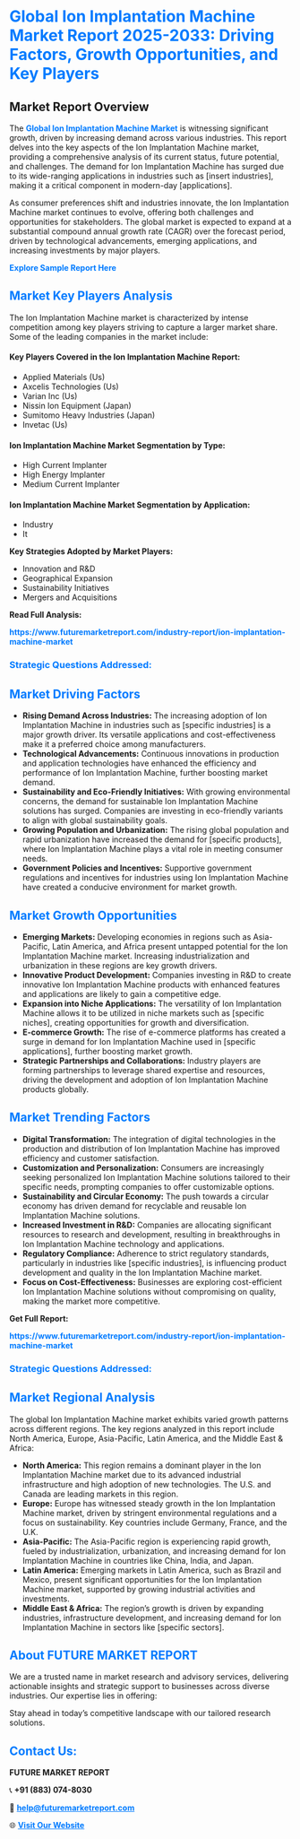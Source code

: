 <h1 style="color: #007BFF;">Global Ion Implantation Machine Market Report 2025-2033: Driving Factors, Growth Opportunities, and Key Players</h1>

<section id="overview">
<h2>Market Report Overview</h2>
<p>The <a href="https://www.futuremarketreport.com/industry-report/ion-implantation-machine-market" style="color: #007BFF; text-decoration: none;"><strong>Global Ion Implantation Machine Market</strong></a> is witnessing significant growth, driven by increasing demand across various industries. This report delves into the key aspects of the Ion Implantation Machine market, providing a comprehensive analysis of its current status, future potential, and challenges. The demand for Ion Implantation Machine has surged due to its wide-ranging applications in industries such as [insert industries], making it a critical component in modern-day [applications].</p>
<p>As consumer preferences shift and industries innovate, the Ion Implantation Machine market continues to evolve, offering both challenges and opportunities for stakeholders. The global market is expected to expand at a substantial compound annual growth rate (CAGR) over the forecast period, driven by technological advancements, emerging applications, and increasing investments by major players.</p>
</section>

<section id="overview">
<p><a href="https://www.futuremarketreport.com/request-sample/reportId=31557" style="color: #007BFF; text-decoration: none;"><strong>Explore Sample Report Here</strong></a></p>
</section>

<section id="key-players">
<h2 style="color: #007BFF;">Market Key Players Analysis</h2>
<p>The Ion Implantation Machine market is characterized by intense competition among key players striving to capture a larger market share. Some of the leading companies in the market include:</p>
<h4>Key Players Covered in the Ion Implantation Machine Report:</h4>
<ul><li>Applied Materials (Us)</li><li>Axcelis Technologies (Us)</li><li>Varian Inc (Us)</li><li>Nissin Ion Equipment (Japan)</li><li>Sumitomo Heavy Industries (Japan)</li><li>Invetac (Us)</li></ul>
<h4>Ion Implantation Machine Market Segmentation by Type:</h4>
<ul><li>High Current Implanter</li><li>High Energy Implanter</li><li>Medium Current Implanter</li></ul>

<h4>Ion Implantation Machine Market Segmentation by Application:</h4>
<ul><li>Industry</li><li>It</li></ul>
<p><strong>Key Strategies Adopted by Market Players:</strong></p>
<ul>
<li>Innovation and R&D</li>
<li>Geographical Expansion</li>
<li>Sustainability Initiatives</li>
<li>Mergers and Acquisitions</li>
</ul>
</section>

<section>
<p><strong>Read Full Analysis: </strong></p><a href="https://www.futuremarketreport.com/industry-report/ion-implantation-machine-market" style="color: #007BFF; text-decoration: none;"><strong>https://www.futuremarketreport.com/industry-report/ion-implantation-machine-market</strong></a>
<h3 style="color: #007BFF;">Strategic Questions Addressed:</h3>
</section>

<section id="driving-factors">
<h2 style="color: #007BFF;">Market Driving Factors</h2>
<ul>
<li><strong>Rising Demand Across Industries:</strong> The increasing adoption of Ion Implantation Machine in industries such as [specific industries] is a major growth driver. Its versatile applications and cost-effectiveness make it a preferred choice among manufacturers.</li>
<li><strong>Technological Advancements:</strong> Continuous innovations in production and application technologies have enhanced the efficiency and performance of Ion Implantation Machine, further boosting market demand.</li>
<li><strong>Sustainability and Eco-Friendly Initiatives:</strong> With growing environmental concerns, the demand for sustainable Ion Implantation Machine solutions has surged. Companies are investing in eco-friendly variants to align with global sustainability goals.</li>
<li><strong>Growing Population and Urbanization:</strong> The rising global population and rapid urbanization have increased the demand for [specific products], where Ion Implantation Machine plays a vital role in meeting consumer needs.</li>
<li><strong>Government Policies and Incentives:</strong> Supportive government regulations and incentives for industries using Ion Implantation Machine have created a conducive environment for market growth.</li>
</ul>
</section>

<section id="growth-opportunities">
<h2 style="color: #007BFF;">Market Growth Opportunities</h2>
<ul>
<li><strong>Emerging Markets:</strong> Developing economies in regions such as Asia-Pacific, Latin America, and Africa present untapped potential for the Ion Implantation Machine market. Increasing industrialization and urbanization in these regions are key growth drivers.</li>
<li><strong>Innovative Product Development:</strong> Companies investing in R&D to create innovative Ion Implantation Machine products with enhanced features and applications are likely to gain a competitive edge.</li>
<li><strong>Expansion into Niche Applications:</strong> The versatility of Ion Implantation Machine allows it to be utilized in niche markets such as [specific niches], creating opportunities for growth and diversification.</li>
<li><strong>E-commerce Growth:</strong> The rise of e-commerce platforms has created a surge in demand for Ion Implantation Machine used in [specific applications], further boosting market growth.</li>
<li><strong>Strategic Partnerships and Collaborations:</strong> Industry players are forming partnerships to leverage shared expertise and resources, driving the development and adoption of Ion Implantation Machine products globally.</li>
</ul>
</section>

<section id="trending-factors">
<h2 style="color: #007BFF;">Market Trending Factors</h2>
<ul>
<li><strong>Digital Transformation:</strong> The integration of digital technologies in the production and distribution of Ion Implantation Machine has improved efficiency and customer satisfaction.</li>
<li><strong>Customization and Personalization:</strong> Consumers are increasingly seeking personalized Ion Implantation Machine solutions tailored to their specific needs, prompting companies to offer customizable options.</li>
<li><strong>Sustainability and Circular Economy:</strong> The push towards a circular economy has driven demand for recyclable and reusable Ion Implantation Machine solutions.</li>
<li><strong>Increased Investment in R&D:</strong> Companies are allocating significant resources to research and development, resulting in breakthroughs in Ion Implantation Machine technology and applications.</li>
<li><strong>Regulatory Compliance:</strong> Adherence to strict regulatory standards, particularly in industries like [specific industries], is influencing product development and quality in the Ion Implantation Machine market.</li>
<li><strong>Focus on Cost-Effectiveness:</strong> Businesses are exploring cost-efficient Ion Implantation Machine solutions without compromising on quality, making the market more competitive.</li>
</ul>
</section>

<section>
<p><strong>Get Full Report: </strong></p><a href="https://www.futuremarketreport.com/industry-report/ion-implantation-machine-market" style="color: #007BFF; text-decoration: none;"><strong>https://www.futuremarketreport.com/industry-report/ion-implantation-machine-market</strong></a>
<h3 style="color: #007BFF;">Strategic Questions Addressed:</h3>
</section>


<section id="regional-analysis">
<h2 style="color: #007BFF;">Market Regional Analysis</h2>
<p>The global Ion Implantation Machine market exhibits varied growth patterns across different regions. The key regions analyzed in this report include North America, Europe, Asia-Pacific, Latin America, and the Middle East & Africa:</p>
<ul>
<li><strong>North America:</strong> This region remains a dominant player in the Ion Implantation Machine market due to its advanced industrial infrastructure and high adoption of new technologies. The U.S. and Canada are leading markets in this region.</li>
<li><strong>Europe:</strong> Europe has witnessed steady growth in the Ion Implantation Machine market, driven by stringent environmental regulations and a focus on sustainability. Key countries include Germany, France, and the U.K.</li>
<li><strong>Asia-Pacific:</strong> The Asia-Pacific region is experiencing rapid growth, fueled by industrialization, urbanization, and increasing demand for Ion Implantation Machine in countries like China, India, and Japan.</li>
<li><strong>Latin America:</strong> Emerging markets in Latin America, such as Brazil and Mexico, present significant opportunities for the Ion Implantation Machine market, supported by growing industrial activities and investments.</li>
<li><strong>Middle East & Africa:</strong> The region’s growth is driven by expanding industries, infrastructure development, and increasing demand for Ion Implantation Machine in sectors like [specific sectors].</li>
</ul>
</section>

<footer>
<h2 style="color: #007BFF;">About FUTURE MARKET REPORT</h2>
<p>We are a trusted name in market research and advisory services, delivering actionable insights and strategic support to businesses across diverse industries. Our expertise lies in offering:</p>

<p>Stay ahead in today’s competitive landscape with our tailored research solutions.</p>

<h2 style="color: #007BFF;">Contact Us:</h2>
<p><strong>FUTURE MARKET REPORT</strong></p>
<p>📞 <strong>+91 (883) 074-8030</strong></p>
<p>📧 <strong><a href="mailto:help@futuremarketreport.com" style="color: #007BFF;">help@futuremarketreport.com</a></strong></p>
<p>🌐 <strong><a href="https://www.futuremarketreport.com/" style="color: #007BFF;">Visit Our Website</a></strong></p>
</footer>